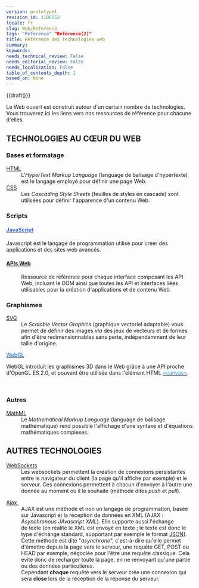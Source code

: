 ```yaml
---
version: prototype1
revision_id: 1106553
locale: fr
slug: Web/Reference
tags: "Reference" "Référence(2)"
title: Référence des technologies web
summary: 
keywords: 
needs_technical_review: False
needs_editorial_review: False
needs_localization: False
table_of_contents_depth: 1
based_on: None
---
```

<p>{{draft()}}</p>

<p>Le Web ouvert est construit autour d'un certain nombre de technologies. Vous trouverez ici les liens vers nos ressources de référence pour chacune d'elles.</p>

<div class="row topicpage-table">
<div class="section">
<h2 class="Documentation" id="Docs_for_add-on_developers" name="Docs_for_add-on_developers">TECHNOLOGIES AU CŒUR DU WEB</h2>

<h3 id="Bases_et_formatage">Bases et formatage&nbsp;</h3>

<dl>
 <dt><a href="/en-US/docs/Web/HTML" title="/fr/docs/Web/HTML">HTML</a></dt>
 <dd>L'<em>HyperText Markup Language</em>&nbsp;(language de balisage d'hypertexte) est le langage employé pour définir une page Web.</dd>
 <dt><a href="/fr/docs/Web/CSS" title="/fr/docs/Web/CSS">CSS</a></dt>
 <dd>Les&nbsp;<em>Cascading Style Sheets</em>&nbsp;(feuilles de styles en cascade) sont utilisées pour définir l'apparence d'un contenu Web.</dd>
</dl>

<h3 id="Scripts">Scripts</h3>

<h4 id="JavaScript"><strong><a href="/fr/docs/Web/JavaScript"><span style="color:#3366ff">JavaScript</span></a></strong></h4>

<p>Javascript est le langage de programmation utilisé pour créer des applications et des sites web avancés.</p>

<h4 id="APIs_Web" style="line-height: 18px; letter-spacing: normal;"><strong><a href="/fr/docs/Web/API" title="/fr/docs/Web/API">APIs Web</a></strong></h4>

<dl>
 <dd>Ressource de référence pour chaque interface composant les API Web, incluant le DOM ainsi que toutes les API et interfaces liées utilisables pour la création d'applications et de contenu Web.</dd>
</dl>

<h3 id="Graphismes">Graphismes</h3>

<dl>
 <dt><a href="/fr/docs/Web/SVG" title="/fr/docs/Web/SVG">SVG</a></dt>
 <dd>Le&nbsp;<em>Scalable Vector Graphics</em>&nbsp;(graphique vectoriel adaptable) vous permet de définir des images&nbsp;<em>via</em>&nbsp;des jeux de vecteurs et de formes afin d'être redimensionnables sans perte, indépendamment de leur taille d'origine.</dd>
</dl>

<p><a href="/fr/docs/Web/WebGL"><font color="#0066ff">WebGL</font></a></p>

<p>WebGL introduit les graphismes 3D dans le Web grâce à une API proche d'OpenGL ES 2.0, et pouvant être utilisée dans l'élément HTML <a href="/fr/docs/Web/HTML/Element/canvas"><span style="color:#3399ff">&lt;canvas&gt;</span></a>.</p>

<dl>
 <dt>&nbsp;</dt>
</dl>

<h3 id="Autres">Autres</h3>

<dl>
 <dt><a href="/fr/docs/Web/MathML" title="/fr/docs/Web/MathML">MathML</a></dt>
 <dd>Le <em>Mathematical Markup Language</em> (language de balisage mathématique) rend possible l'affichage d'une syntaxe et d'équations mathématiques complexes.</dd>
</dl>
</div>

<div class="section">
<h2 class="Documentation" id="Docs_for_add-on_developers" name="Docs_for_add-on_developers">AUTRES TECHNOLOGIES&nbsp;</h2>

<dl>
 <dt><a href="/fr/docs/WebSockets/Writing_WebSocket_servers" title="/fr/docs/Web/HTML">WebSockets</a>&nbsp;</dt>
 <dd>Les websockets permettent la création de connexions persistantes entre le navigateur du client (la page qu'il affiche par exemple) et le serveur. Ces connexions permettent à chacun d'envoyer à l'autre une donnée au moment où il le souhaite (méthode dites <em>push </em>et <em>pull</em>).&nbsp;</dd>
</dl>
</div>
</div>

<dl>
 <dt><a href="https://developer.mozilla.org/fr/docs/AJAX">Ajax&nbsp;</a></dt>
 <dd>AJAX est une méthode et non un langage de programmation, basée sur Javascript et la réception de données en XML (AJAX : <em>Asynchronous JAvascript XML</em>). Elle supporte aussi l'échange de&nbsp;texte (en réalité&nbsp;le XML est envoyé en texte ; le texte est donc le type d'échange standard, supportant par exemple le format&nbsp;<a href="https://fr.wikipedia.org/wiki/JavaScript_Object_Notation">JSON</a>). Cette méthode est dite "<em>asynchrone</em>", c'est-à-dire qu'elle permet d'émettre depuis la page vers le serveur, une requête GET, POST ou HEAD par exemple, négociée pour l'être une requête classique. Cela évite donc de recharger toute la page, en ne renvoyant qu'une partie ou des données particulières.&nbsp;<br />
 Cependant&nbsp;<strong>chaque</strong>&nbsp;requête vers le serveur crée une connexion qui sera <strong>close </strong>lors de la réception de la réponse du serveur.&nbsp;</dd>
 <dd>&nbsp;</dd>
</dl>


